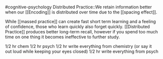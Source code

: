 #cognitive-psychology 
Distributed Practice::We retain information better when our [[Encoding]] is distributed over time due to the [[spacing effect]]. 

While [[massed practice]] can create fast short term learning and a feeling of confidence, those who learn quickly also forget quickly. [[Distributed Practice]] produces better long-term recall, however if you spend too much time on one thing it becomes ineffective to further study.

1/2 hr chem
1/2 hr psych
1/2 hr write everything from chemistry (or say it out loud while keeping your eyes closed)
1/2 hr write everything from psych